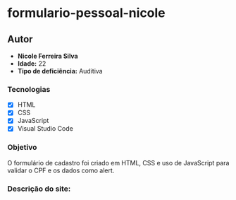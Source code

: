 # formulario-pessoal-nicole

## Autor

- **Nicole Ferreira Silva**
- **Idade:** 22 
- **Tipo de deficiência:** Auditiva

### Tecnologias
- [x] HTML
- [x] CSS
- [x] JavaScript
- [x] Visual Studio Code

### Objetivo
O formulário de cadastro foi criado em HTML, CSS e uso de JavaScript para validar o CPF e os dados como alert.

### Descrição do site:
